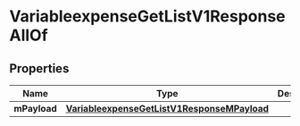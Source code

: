 

# VariableexpenseGetListV1ResponseAllOf


## Properties

| Name | Type | Description | Notes |
|------------ | ------------- | ------------- | -------------|
|**mPayload** | [**VariableexpenseGetListV1ResponseMPayload**](VariableexpenseGetListV1ResponseMPayload.md) |  |  |



